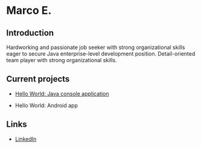 # Marco E.

## Introduction

Hardworking and passionate job seeker with strong organizational skills eager to secure Java enterprise-level development position. Detail-oriented team player with strong organizational skills. 

## Current projects

* [Hello World: Java console application](https://github.com/ddc-java-16/hello-world-Marc0E.git)
      
* Hello World: Android app

## Links

* [LinkedIn](https://linkedin.com/in/marco-estrada05 "Marco Estrada")
